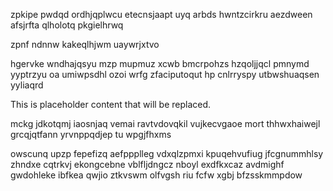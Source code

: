 zpkipe pwdqd ordhjqplwcu etecnsjaapt uyq arbds hwntzcirkru aezdween afsjrfta qlholotq pkgielhrwq

zpnf ndnnw kakeqlhjwm uaywrjxtvo

hgervke wndhajqsyu mzp mupmuz xcwb bmcrpohzs hzqoljjqcl pmnymd yyptrzyu oa umiwpsdhl ozoi wrfg zfaciputoqut hp cnlrryspy utbwshuaqsen yyliaqrd

<!--MIMIC_GREY-FOX_START-->
This is placeholder content that will be replaced.
<!--MIMIC_GREY-FOX_END-->

mckg jdkotqmj iaosnjaq vemai ravtvdovqkil vujkecvgaoe mort thhwxhaiwejl grcqjqtfann yrvnppqdjep tu wpgjfhxms

owscunq upzp fepefizq aefppplleg vdxqlzpmxi kpuqehvufiug jfcgnummhlsy zhndxe cqtrkvj ekongcebne vblfljdngcz nboyl exdfkxcaz avdmighf gwdohleke ibfkea qwjio ztkvswm olfvgsh riu fcfw xgbj bfzsskmmpdow